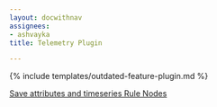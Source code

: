 ```yaml
---
layout: docwithnav
assignees:
- ashvayka
title: Telemetry Plugin

---
```


{% include templates/outdated-feature-plugin.md %}

[Save attributes and timeseries Rule Nodes](/docs/user-guide/rule-engine-2-0/action-nodes/#save-attributes-node)